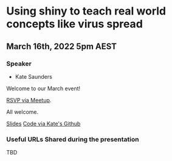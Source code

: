# Using shiny to teach real world concepts like virus spread

## March 16th, 2022 5pm AEST

### Speaker

* Kate Saunders

Welcome to our March event!

[RSVP via Meetup](https://www.meetup.com/rladies-brisbane/events/283787809/). 

All welcome.

[Slides](TBD)
[Code via Kate's Github](https://github.com/katerobsau/coronaSweeper)

### Useful URLs Shared during the presentation
TBD
